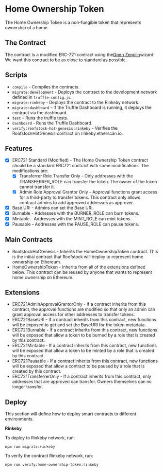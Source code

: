 # Home Ownership Token

The Home Ownership Token is a non-fungible token that represents ownership of a home.

## The Contract

The contract is a modified ERC-721 contract using the[Open Zepplin](https://www.openzeppelin.com/)wizard. We want this contract to be as close to standard as possible.

## Scripts

- `compile` - Compiles the contracts.
- `migrate:development` - Deploys the contract to the development network defined in `truffle-config.js`.
- `migrate:rinkeby` - Deploys the contract to the Rinkeby network.
- `migrate:dashboard` - If the Truffle Dashboard is running, it deploys the contract via the dashboard.
- `test` - Runs the truffle tests.
- `dashboard` - Runs the Truffle Dashboard.
- `verify:roofstock-hot-genesis:rinkeby` - Verifies the RoofstockHotGenesis contract on rinkeby.etherscan.io.

## Features

- [x] ERC721 Standard (Modified) - The Home Ownership Token contract should be a standard ERC721 contract with some modifications. The modifications are:
  - [x] Transferrer Role Transfer Only - Only addresses with the TRANSFERRER_ROLE can transfer the token. The owner of the token cannot transfer it.
  - [x] Admin Role Approval Grantor Only - Approval functions grant access for a third-party to transfer tokens. This contract only allows contract admins to add approved addresses as approver.
- [x] Base URI - Admins can set the Base URI.
- [x] Burnable - Addresses with the BURNER_ROLE can burn tokens.
- [x] Mintable - Addresses with the MINT_ROLE can mint tokens.
- [x] Pausable - Addresses with the PAUSE_ROLE can pause tokens.

## Main Contracts

- RoofstockHotGenesis - Inherits the HomeOwnershipToken contract. This is the initial contract that Roofstock will deploy to represent home ownership on Ethereum.
- HomeOwnershipToken - Inherits from all of the extensions defined below. This contract can be reused by anyone that wants to represent home ownership on Ethereum.

## Extensions

- ERC721AdminApprovalGrantorOnly - If a contract inherits from this contract, the approval functions are modified so that only an admin can grant approval access for other addresses to transfer tokens.
- ERC721BaseURI - If a contract inherits from this contract, new functions will be exposed to get and set the BaseURI for the token metadata.
- ERC721Burnable - If a contract inherits from this contract, new functions will be exposed that allow a token to be burned by a role that is created by this contract.
- ERC721Mintable - If a contract inherits from this contract, new functions will be exposed that allow a token to be minted by a role that is created by this contract.
- ERC721Pausable - If a contract inherits from this contract, new functions will be exposed that allow a contract to be paused by a role that is created by this contract.
- ERC721TransferrerOnly - If a contract inherits from this contract, only addresses that are approved can transfer. Owners themselves can no longer transfer.

## Deploy

This section will define how to deploy smart contracts to different environments.

**Rinkeby**

To deploy to Rinkeby network, run:

```
npm run migrate:rinkeby
```

To verify the contract Rinkeby network, run:

```
npm run verify:home-ownership-token:rinkeby
```
